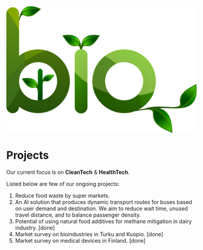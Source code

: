 <img src="/assets/img/bio.png">

Projects
=

Our current focus is on **CleanTech** & **HealthTech**.

Listed below are few of our ongoing projects:

1. Reduce food waste by super markets.
1. An AI solution that produces dynamic transport routes for buses based on user demand and destination. We aim to reduce wait time, unused travel distance, and to balance passenger density.
1. Potential of using natural food additives for methane mitigation in dairy industry. [done]
1. Market survey on bioindustries in Turku and Kuopio. [done]
1. Market survey on medical devices in Finland. [done]
